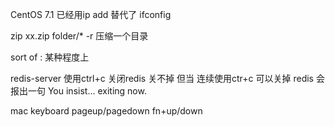CentOS 7.1 已经用ip add 替代了 ifconfig

zip xx.zip folder/\* -r  压缩一个目录

sort of : 某种程度上

redis-server 使用ctrl+c 关闭redis  关不掉     但当 连续使用ctr+c 可以关掉   redis 会报出一句 
You insist... exiting now.

mac keyboard pageup/pagedown  fn+up/down
